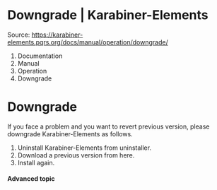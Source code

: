 # Downgrade | Karabiner-Elements

Source: https://karabiner-elements.pqrs.org/docs/manual/operation/downgrade/

1. Documentation
1. Manual
1. Operation
1. Downgrade

# Downgrade

If you face a problem and you want to revert previous version, please downgrade Karabiner-Elements as follows.

1. Uninstall Karabiner-Elements from uninstaller.
1. Download a previous version from here.
1. Install again.

#### Advanced topic

